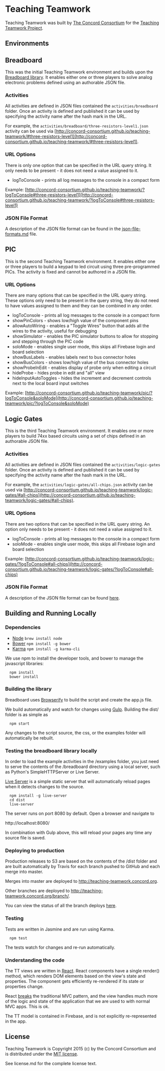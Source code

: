 # Teaching Teamwork

Teaching Teamwork was built by [The Concord Consortium](http://concord.org/) for the
[Teaching Teamwork Project](http://concord.org/projects/teaching-teamwork).

## Environments

## Breadboard

This was the initial Teaching Teamwork environment and builds upon the [Breadboard library](https://github.com/concord-consortium/breadboard).
It enables either one or three players to solve analog electronic problems defined using an authorable JSON file.

### Activities

All activities are defined in JSON files contained the `activities/breadboard` folder.  Once an activity is defined and published it can be
used by specifying the activity name after the hash mark in the URL.

For example, the `activities/breadboard/three-resistors-level1.json` activity can be used via
[http://concord-consortium.github.io/teaching-teamwork/#three-resistors-level1](http://concord-consortium.github.io/teaching-teamwork/#three-resistors-level1).

### URL Options

There is only one option that can be specified in the URL query string.  It only needs to be present - it does not need a value assigned to it.

* logToConsole - prints all log messages to the console in a compact form

Example: [http://concord-consortium.github.io/teaching-teamwork/?logToConsole#three-resistors-level1](http://concord-consortium.github.io/teaching-teamwork/?logToConsole#three-resistors-level1)

### JSON File Format

A description of the JSON file format can be found in the [json-file-formats.md](json-file-formats.md) file.

## PIC

This is the second Teaching Teamwork environment.  It enables either one or three players to build a keypad to led circuit using three
pre-programmed PICs.  The activity is fixed and cannot be authored in a JSON file.

### URL Options

There are many options that can be specified in the URL query string.  These options only need to be present in the query string, they do not
need to have values assigned to them and they can be combined in any order.

* logToConsole - prints all log messages to the console in a compact form
* showPinColors - shows low/high value of the component pins
* allowAutoWiring - enables a "Toggle Wires" button that adds all the wires to the activity, useful for debugging
* showSimulator - enables the PIC simulator buttons to allow for stopping and stepping through the PIC code
* soloMode - enables single user mode, this skips all Firebase login and board selection
* showBusLabels - enables labels next to bus connector holes
* showBusColors - shows low/high value of the bus connector holes
* showProbeInEdit - enables display of probe only when editing a circuit
* hideProbe - hides probe in edit and "all" view
* hideInputAutoToggles - hides the increment and decrement controls next to the local board input switches

Example: [http://concord-consortium.github.io/teaching-teamwork/pic/?logToConsole&soloMode](http://concord-consortium.github.io/teaching-teamwork/pic/?logToConsole&soloMode)

## Logic Gates

This is the third Teaching Teamwork environment.  It enables one or more players to build 74xx based circuits using a set of chips defined
in an authorable JSON file.

### Activities

All activities are defined in JSON files contained the `activities/logic-gates` folder.  Once an activity is defined and published it can be
used by specifying the activity name after the hash mark in the URL.

For example, the `activities/logic-gates/all-chips.json` activity can be used via
[http://concord-consortium.github.io/teaching-teamwork/logic-gates/#all-chips](http://concord-consortium.github.io/teaching-teamwork/logic-gates/#all-chips).

### URL Options

There are two options that can be specified in the URL query string.  An option only needs to be present - it does not need a value assigned to it.

* logToConsole - prints all log messages to the console in a compact form
* soloMode - enables single user mode, this skips all Firebase login and board selection

Example: [http://concord-consortium.github.io/teaching-teamwork/logic-gates/?logToConsole#all-chips](http://concord-consortium.github.io/teaching-teamwork/logic-gates/?logToConsole#all-chips)

### JSON File Format

A description of the JSON file format can be found [here](json-file-formats.md).

## Building and Running Locally

### Dependencies

* [Node](http://nodejs.org/) `brew install node`
* [Bower](http://bower.io/) `npm install -g bower`
* [Karma](karma-runner.github.io) `npm install -g karma-cli`

We use npm to install the developer tools, and bower to manage the javascript libraries:

```
  npm install
  bower install
```

### Building the library

Breadboard uses [Browserify](http://browserify.org/) to build the script and create the app.js file.

We build automatically and watch for changes using [Gulp](http://gulpjs.com/). Building the dist/ folder is as simple as

```
  npm start
```

Any changes to the script source, the css, or the examples folder will automatically be rebuilt.

### Testing the breadboard library locally

In order to load the example activities in the /examples folder, you just need to serve the contents of the /breadboard directory using a local server, such as Python's SimpleHTTPServer or Live Server.

[Live Server](https://www.npmjs.com/package/live-server) is a simple static server that will automatically reload pages when it detects changes to the source.

```
  npm install -g live-server
  cd dist
  live-server
```

The server runs on port 8080 by default. Open a browser and navigate to

http://localhost:8080/

In combination with Gulp above, this will reload your pages any time any source file is saved.

### Deploying to production

Production releases to S3 are based on the contents of the /dist folder and are built automatically by Travis
for each branch pushed to GitHub and each merge into master.

Merges into master are deployed to http://teaching-teamwork.concord.org.

Other branches are deployed to http://teaching-teamwork.concord.org/branch/<name>.

You can view the status of all the branch deploys [here](https://travis-ci.org/concord-consortium/teaching-teamwork/branches).

### Testing

Tests are written in Jasmine and are run using Karma.

```
  npm test
```

The tests watch for changes and re-run automatically.

### Understanding the code

The TT views are written in [React](http://facebook.github.io/react). React components have a single render() method, which renders DOM elements based on the view's state and properties. The component gets efficiently re-rendered if its
state or properties change.

React [breaks](http://www.code-experience.com/why-you-might-not-need-mvc-with-reactjs/) the traditional MVC pattern, and the view handles much more of the logic and state of the application that we are used to with normal MVC apps. This is ok.

The TT model is contained in Firebase, and is not explicitly re-represented in the app.

## License

Teaching Teamwork is Copyright 2015 (c) by the Concord Consortium and is distributed under the [MIT license](http://www.opensource.org/licenses/MIT).

See license.md for the complete license text.
